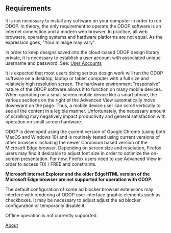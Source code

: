 ## Requirements

It is not necessary to install any software on your computer in order to run ODOP.
In theory, the only requirement to operate the ODOP software is an Internet connection and 
a modern web browser.
In practice, all web browsers, operating systems and hardware platforms are not equal.
As the expression goes, "Your mileage may vary".   

In order to keep designs saved into the cloud-based ODOP design library private, 
it is necessary to establish a user account with associated 
unique username and password. 
See: [User Accounts](userAccounts)   

It is expected that most users doing serious design work will run the ODOP software on a
desktop, laptop or tablet computer with a full size and relatively high resolution screen. 
The hardware environment "responsive" nature of the ODOP software allows 
it to function on many mobile devices.
When operating on a small screen mobile device like a smart phone, 
the various sections on the right of the Advanced View automatically move downward on the page.
Thus, a mobile device user can scroll vertically to see all the content in a legible manner.
Unfortunately, the necessary amount of scrolling may negatively impact productivity and 
general satisfaction with operation on small screen hardware.

ODOP is developed using the current version of Google Chrome (using both MacOS and Windows 10)
and is routinely tested using current versions of other browsers including 
the newer Chromium based version of the Microsoft Edge browser. 
Depending on screen size and resolution, 
Firefox users may find it desirable to adjust font size in order to optimize the on-screen presentation. 
For now, Firefox users need to use Advanced View in order to access FIX / FREE and constraints.

**Microsoft Internet Explorer and the older EdgeHTML version of the Microsoft Edge browser are not supported for operation with ODOP.**  

The default configuration of some ad blocker browser extensions may interfere with rendering 
of ODOP user interface graphic elements such as checkboxes. 
It may be necessary to adjust adjust the ad blocker configuration or temporarily disable it.   

Offline operation is not currently supported.

[About](./)
